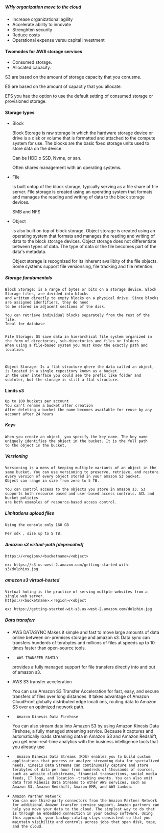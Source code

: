 ##### WHy organization move to the cloud

- Increase organizational agility
- Accelerate ability to innovate
- Strenghten security
- Reduce costs
- Operational expense versu capital investment

#### Twomodes for AWS storage services

- Consumed storage.
- Allocated capacity.

S3 are based on the amount of storage capacity that you conusme.

ES are based on the amount of capactiy that you allocate.

EFS you hae the option to use the default setting of consumed storage or provisioned storage.


#### Storage types

- Block

	Block Storage is raw storage in which the hardware storage device or drive is a disk or volume
	that is formatted and attached to the compute system for use. The blocks are the basic
	fixed storage units used to store data on the device.

	Can be HDD o SSD, Nvme, or san.

	Often shares management with an operating systems.

- File 

	Is built ontop of the block storage, typically serving as a file share of file server. File storage
	is created using an operating system that formats and manages the reading and writing of data to the block
	storage devices.

	SMB and NFS

- Object

	Is also built on top of block storage. Object storage is created using an operating system that formats and manages
	the reading and writing of data to the block storage devices. Object storage does not differentiate between 
	types of data. The type of data or the file becomes part of the data's metadata.

	Object storage is recognized for its inherent availibity of the file objects. Some systems support file versionsing,
	file tracking and file retention.



##### Storage fundamentals

	Block Storage: is a range of bytes or bits on a storage device. Block Storage files, are divided into blocks
	and written directly to empty blocks on a physical drive. Since blocks are assigned idenfifiers, they do need
	to be stored in adjacent sections of the disk.

	You can retrieve individual blocks separately from the rest of the file.
	Ideal for database


	File Storage: OS save data in hierarchical file system organized in the form of directories, sub-directories and files or folders
	When using a file-based system you must know the exactly path and location.



	Object Storage: Is a flat structure qhere the data called an object, is located in a single repository known as a bucket.
	In the user interface you could see the prefix like folder and subfoler, but the storage is still a flat structure.

#### 	Limits s3

	Up to 100 buckets per account
	You can't rename a bucket after creation
	After deleting a bucket the name becomes available for reuse by any account after 24 hours


#####   Keys

	When you create an object, you specify the key name. The key name uniquely identifies the object in the bucket. It is the full path
	to the object in the bucket.

#####   Versioning

	Versioning is a mens of keeping multiple variants of an object in the same bucket. You can use versioning to preserve, retrieve, and restore
	every version of every object stored in your amazon S3 bucket.
	Object can range in size from zero to 5 TB.

	You can control access to the objects you store in amazon s3. S3 supports both resource based and user-based access controls. ACL and bucket policies
	are both examples of resource-based access control.

##### Limitations upload files

	Using the console only 160 GB

	Per sdk , size up to 5 TB.

#####  Amazon s3 virtual-path [deprecated]

	https://<region>/<bucketname>/<object>

	ex: https://s3-us-west-2.amazon.com/getting-started-with-s3/dolphins.jpg

##### amazon s3 virtual-hosted

	Virtual hoting is the practice of serving multple websites from a single web server.
	https://<bucketname>.<region>/<object

	ex: https://getting-started-wit-s3.us-west-2.amazon.com/dolphin.jpg

##### Data transferr

-	AWS DATASYNC
	Makes it simple and fast to move large amounts of data online between on-premises
	storage and amazon s3. Data sync can transfers hunderds of terabytes and millions of files at speeds up to 10 times
	faster than open-source tools.

-       AWS TRANSFER FAMILY

	provides a fully managed support for file transfers directly into and out of amazon s3.   

-	AWS S3 transfer acceleration

	You can use Amazon S3 Transfer Acceleration for fast, easy, and secure transfers of files over long distances. It takes advantage of Amazon CloudFront globally distributed edge locati		ons, routing data to Amazon S3 over an optimized network path.

-       Amazon Kinesis Data Firehose
	You can also stream data into Amazon S3 by using Amazon Kinesis Data Firehose, a fully managed streaming service. 
        Because it captures and automatically loads streaming data in Amazon S3 and Amazon Redshift, you get near-real-time analytics with the business intelligence tools that you already use

-       Amazon Kinesis Data Streams (KDS) enables you to build custom applications that process or analyze streaming data for specialized needs. Kinesis Data Streams can continuously capture and store terabytes of data per hour from hundreds of thousands of sources, such as website clickstreams, financial transactions, social media feeds, IT logs, and location -tracking events. You can also emit data from Kinesis Data Streams to other AWS services, such as Amazon S3, Amazon Redshift, Amazon EMR, and AWS Lambda.

-     Amazon Partner Network
      You can use third-party connectors from the Amazon Partner Network for additional Amazon transfer service support. Amazon partners can help you move your data to the cloud. The simplest way to do that is through an embedded connection in your backup software. Using this approach, your backup catalog stays consistent so that you maintain visibility and controls across jobs that span disk, tape, and the cloud.
